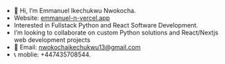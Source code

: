 - 👋 Hi, I’m Emmanuel Ikechukwu Nwokocha. 
- Website: [emmanuel-n-vercel.app](https://emmanuel-n-portfolio.vercel.app/)
- Interested in Fullstack Python and React Software Development.
-  I’m looking to collaborate on custom Python solutions and React/Nextjs web development projects
- 📧 Email: nwokochaikechukwu13@gmail.com 
- 📞 moblie: +447435708544.

